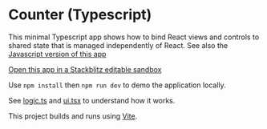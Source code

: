 # Counter (Typescript)

This minimal Typescript app shows how to bind React views and controls to shared state that is managed independently of React. See also the [Javascript version of this app](https://github.com/cefn/watchable/tree/main/apps/counter-react-js#readme)

[Open this app in a Stackblitz editable sandbox](https://stackblitz.com/github/cefn/watchable/tree/main/apps/counter-react-ts?file=src/ui.tsx)

Use `npm install` then `npm run dev` to demo the application locally.

See [logic.ts](https://github.com/cefn/watchable/tree/main/apps/counter-react-ts/src/logic.ts) and [ui.tsx](https://github.com/cefn/watchable/tree/main/apps/counter-react-ts/src/ui.tsx) to understand how it works.

This project builds and runs using [Vite](https://vitejs.dev/).
